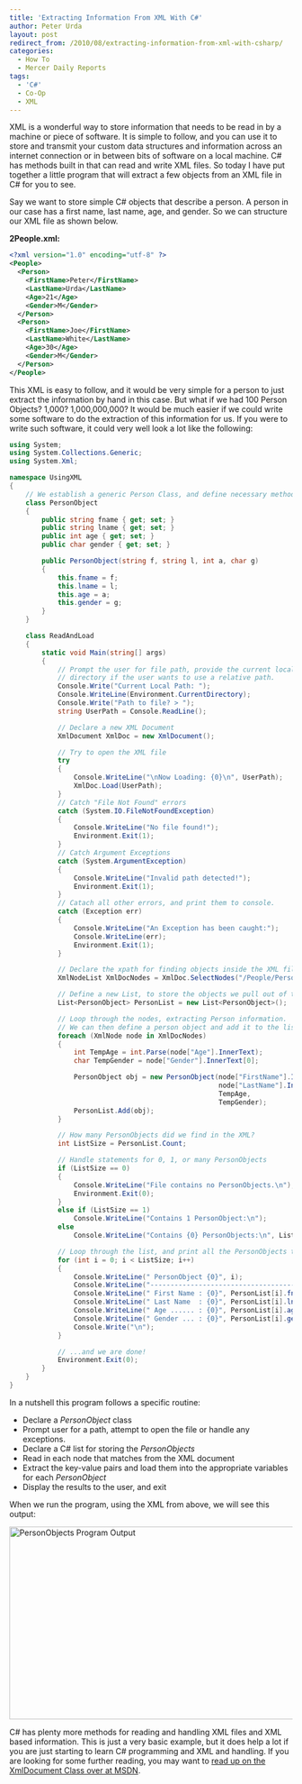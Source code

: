 ```yaml
---
title: 'Extracting Information From XML With C#'
author: Peter Urda
layout: post
redirect_from: /2010/08/extracting-information-from-xml-with-csharp/
categories:
  - How To
  - Mercer Daily Reports
tags:
  - 'C#'
  - Co-Op
  - XML
---
```

XML is a wonderful way to store information that needs to be read in by a machine or piece of software. It is simple to follow, and you can use it to store and transmit your custom data structures and information across an internet connection or in between bits of software on a local machine. C# has methods built in that can read and write XML files. So today I have put together a little program that will extract a few objects from an XML file in C# for you to see.

Say we want to store simple C# objects that describe a person. A person in our case has a first name, last name, age, and gender. So we can structure our XML file as shown below.

**2People.xml:**

```xml
<?xml version="1.0" encoding="utf-8" ?>
<People>
  <Person>
    <FirstName>Peter</FirstName>
    <LastName>Urda</LastName>
    <Age>21</Age>
    <Gender>M</Gender>
  </Person>
  <Person>
    <FirstName>Joe</FirstName>
    <LastName>White</LastName>
    <Age>30</Age>
    <Gender>M</Gender>
  </Person>
</People>
```

This XML is easy to follow, and it would be very simple for a person to just extract the information by hand in this case. But what if we had 100 Person Objects? 1,000? 1,000,000,000? It would be much easier if we could write some software to do the extraction of this information for us. If you were to write such software, it could very well look a lot like the following:

```csharp
using System;
using System.Collections.Generic;
using System.Xml;

namespace UsingXML
{
    // We establish a generic Person Class, and define necessary methods
    class PersonObject
    {
        public string fname { get; set; }
        public string lname { get; set; }
        public int age { get; set; }
        public char gender { get; set; }

        public PersonObject(string f, string l, int a, char g)
        {
            this.fname = f;
            this.lname = l;
            this.age = a;
            this.gender = g;
        }
    }

    class ReadAndLoad
    {
        static void Main(string[] args)
        {
            // Prompt the user for file path, provide the current local
            // directory if the user wants to use a relative path.
            Console.Write("Current Local Path: ");
            Console.WriteLine(Environment.CurrentDirectory);
            Console.Write("Path to file? > ");
            string UserPath = Console.ReadLine();

            // Declare a new XML Document
            XmlDocument XmlDoc = new XmlDocument();

            // Try to open the XML file
            try
            {
                Console.WriteLine("\nNow Loading: {0}\n", UserPath);
                XmlDoc.Load(UserPath);
            }
            // Catch "File Not Found" errors
            catch (System.IO.FileNotFoundException)
            {
                Console.WriteLine("No file found!");
                Environment.Exit(1);
            }
            // Catch Argument Exceptions
            catch (System.ArgumentException)
            {
                Console.WriteLine("Invalid path detected!");
                Environment.Exit(1);
            }
            // Catach all other errors, and print them to console.
            catch (Exception err)
            {
                Console.WriteLine("An Exception has been caught:");
                Console.WriteLine(err);
                Environment.Exit(1);
            }

            // Declare the xpath for finding objects inside the XML file
            XmlNodeList XmlDocNodes = XmlDoc.SelectNodes("/People/Person");

            // Define a new List, to store the objects we pull out of the XML
            List<PersonObject> PersonList = new List<PersonObject>();

            // Loop through the nodes, extracting Person information.
            // We can then define a person object and add it to the list.
            foreach (XmlNode node in XmlDocNodes)
            {
                int TempAge = int.Parse(node["Age"].InnerText);
                char TempGender = node["Gender"].InnerText[0];

                PersonObject obj = new PersonObject(node["FirstName"].InnerText,
                                                    node["LastName"].InnerText,
                                                    TempAge,
                                                    TempGender);
                PersonList.Add(obj);
            }

            // How many PersonObjects did we find in the XML?
            int ListSize = PersonList.Count;

            // Handle statements for 0, 1, or many PersonObjects
            if (ListSize == 0)
            {
                Console.WriteLine("File contains no PersonObjects.\n");
                Environment.Exit(0);
            }
            else if (ListSize == 1)
                Console.WriteLine("Contains 1 PersonObject:\n");
            else
                Console.WriteLine("Contains {0} PersonObjects:\n", ListSize);

            // Loop through the list, and print all the PersonObjects to screen
            for (int i = 0; i < ListSize; i++)
            {
                Console.WriteLine(" PersonObject {0}", i);
                Console.WriteLine("------------------------------------------");
                Console.WriteLine(" First Name : {0}", PersonList[i].fname);
                Console.WriteLine(" Last Name  : {0}", PersonList[i].lname);
                Console.WriteLine(" Age ...... : {0}", PersonList[i].age);
                Console.WriteLine(" Gender ... : {0}", PersonList[i].gender);
                Console.Write("\n");
            }

            // ...and we are done!
            Environment.Exit(0);
        }
    }
}
```

In a nutshell this program follows a specific routine:

  * Declare a *PersonObject* class
  * Prompt user for a path, attempt to open the file or handle any exceptions.
  * Declare a C# list for storing the *PersonObjects*
  * Read in each node that matches from the XML document
  * Extract the key-value pairs and load them into the appropriate variables for each *PersonObject*
  * Display the results to the user, and exit

When we run the program, using the XML from above, we will see this output:

<img src="http://www.peter-urda.com/wp/wp-content/uploads/2010/08/runningApplication.png" alt="PersonObjects Program Output" title="PersonObjects Program Output" width="677" height="342" class="aligncenter size-full wp-image-437" />

C# has plenty more methods for reading and handling XML files and XML based information. This is just a very basic example, but it does help a lot if you are just starting to learn C# programming and XML and handling. If you are looking for some further reading, you may want to <a href="http://msdn.microsoft.com/en-us/library/system.xml.xmldocument.aspx" class="external external_icon" target="_blank">read up on the XmlDocument Class over at MSDN</a>.
